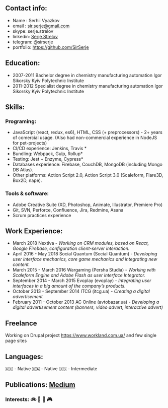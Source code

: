 ## Contact info:
* Name : Serhii Vyazkov
* email : sir.serje@gmail.com
* skype: serje.strelov
* linkedin: [Serje Strelov](https://www.linkedin.com/in/serje-strelov-4025b46a/)
* telegram: @sirserje
* portfolio: https://github.com/SirSerje
## Education:
* 2007-2011 Bachelor degree in chemistry manufacturing automation Igor Sikorsky Kyiv Polytechnic Institute 
* 2011-2012 Specialist degree in chemistry manufacturing automation Igor Sikorsky Kyiv Polytechnic Institute 
## Skills:
### Programing:
* JavaScript (react, redux, es6), HTML, CSS (+ preprocessors) - 2+ years of comercial usage. (Also had non-commercial experience in NodeJS for pet-projects)
* CI/CD experience: Jenkins, Travis *
* Bundling: Webpack, Gulp, Rollup*
* Testing: Jest + Enzyme, Cypress*
* Databases experience: Firebase, CouchDB, MongoDB (including Mongo DB Atlas).
* Other platforms: Action Script 2.0, Action Script 3.0 (Scaleform, Flare3D, Box2D, nape).
### Tools & software:
* Adobe Creative Suite (XD, Photoshop, Animate, Illustrator, Premiere Pro)
* Git, SVN, Perforce, Confluence, Jira, Redmine, Asana
* Scrum practices experience
## Work Experience:
* March 2018 Nextiva - *Working on CRM modules, based on React, Google Firebase, configuration client-server interaction.*
* April 2016 - May 2018 Social Quantum (Social Quantum) - *Developing user interface mechanics, core game mechanics and integrating new content.*
* March  2015 - March 2016 Wargaming (Persha Studia) - *Working with Scaleform Engine and Adobe Flash as user interface Integrator.*
* September 2014 - March 2015 Evoplay (evoplay) - *Integrating user interfaces in a big amount of the company’s products.*
* October  2013 - September  2014 ITCG (itcg.ua) - *Creating a digital advertisement*
* February 2011 - October 2013 AC Online (avtobazar.ua) - *Developing a digital advertisement content (banners, video advert, interactive advert)*
## Freelance 
Working on Drupal project https://www.workland.com.ua/ and few single page sites
## Languages:
🇷🇺 - Native
🇺🇦 - Native
🇺🇸 - Intermediate
## Publications: [Medium](https://medium.com/@sir.serje/%D0%BF%D1%80%D0%B5%D0%B4%D0%BE%D1%81%D1%82%D0%B0%D0%B2%D0%BB%D1%8F%D0%B5%D0%BC-%D0%B4%D0%BE%D1%81%D1%82%D1%83%D0%BF-%D0%BA-google-firebase-%D1%87%D0%B5%D1%80%D0%B5%D0%B7-%D1%81%D0%B2%D0%BE%D0%B9-%D1%81%D0%B5%D1%80%D0%B2%D0%B5%D1%80-11ebcbf26062)
### Interests: 🚲 🏓 🎸 🎮
